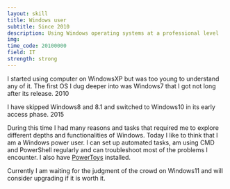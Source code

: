 ```yaml
---
layout: skill
title: Windows user
subtitle: Since 2010
description: Using Windows operating systems at a professional level
img: 
time_code: 20100000
field: IT
strength: strong
---
```


I started using computer on WindowsXP but was too young to understand any of it. The first OS I dug deeper into was Windows7 that I got not long after its release. 2010

I have skipped Windows8 and 8.1 and switched to Windows10 in its early access phase. 2015

During this time I had many reasons and tasks that required me to explore different depths and functionalities of Windows. Today I like to think that I am a Windows power user. I can set up automated tasks, am using CMD and PowerShell regularly and can troubleshoot most of the problems I encounter. I also have <a href="https://learn.microsoft.com/en-us/windows/powertoys/">PowerToys</a> installed.

Currently I am waiting for the judgment of the crowd on Windows11 and will consider upgrading if it is worth it.
